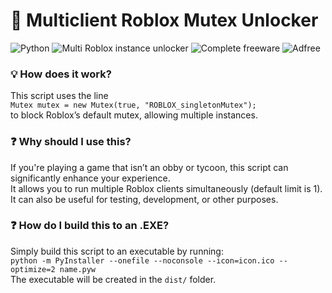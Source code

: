 # 🚀 Multiclient Roblox Mutex Unlocker
![Python](https://img.shields.io/badge/Python-yellow?style=flat) ![Multi Roblox instance unlocker](https://img.shields.io/badge/Multi_Roblox_instance_unlocker-black?style=flat) ![Complete freeware](https://img.shields.io/badge/Complete_freeware-black?style=flat) ![Adfree](https://img.shields.io/badge/Adfree-black?style=flat)

### 💡 How does it work?  
This script uses the line  
`Mutex mutex = new Mutex(true, "ROBLOX_singletonMutex");`  
to block Roblox’s default mutex, allowing multiple instances.

### ❓ Why should I use this?  
If you're playing a game that isn’t an obby or tycoon, this script can significantly enhance your experience.  
It allows you to run multiple Roblox clients simultaneously (default limit is 1).  
It can also be useful for testing, development, or other purposes.

### ❓ How do I build this to an .EXE?  
Simply build this script to an executable by running:<br>
`python -m PyInstaller --onefile --noconsole --icon=icon.ico --optimize=2 name.pyw`<br>
The executable will be created in the `dist/` folder.
